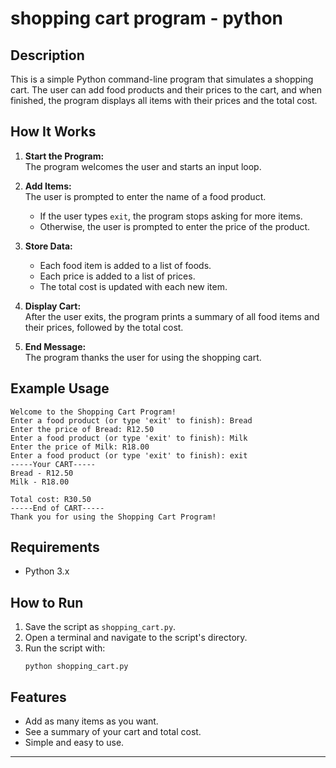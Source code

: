 # shopping cart program - python

## Description

This is a simple Python command-line program that simulates a shopping cart. The user can add food products and their prices to the cart, and when finished, the program displays all items with their prices and the total cost.

## How It Works

1. **Start the Program:**  
   The program welcomes the user and starts an input loop.

2. **Add Items:**  
   The user is prompted to enter the name of a food product.  
   - If the user types `exit`, the program stops asking for more items.
   - Otherwise, the user is prompted to enter the price of the product.

3. **Store Data:**  
   - Each food item is added to a list of foods.
   - Each price is added to a list of prices.
   - The total cost is updated with each new item.

4. **Display Cart:**  
   After the user exits, the program prints a summary of all food items and their prices, followed by the total cost.

5. **End Message:**  
   The program thanks the user for using the shopping cart.

## Example Usage

```
Welcome to the Shopping Cart Program!
Enter a food product (or type 'exit' to finish): Bread
Enter the price of Bread: R12.50
Enter a food product (or type 'exit' to finish): Milk
Enter the price of Milk: R18.00
Enter a food product (or type 'exit' to finish): exit
-----Your CART-----
Bread - R12.50
Milk - R18.00

Total cost: R30.50
-----End of CART-----
Thank you for using the Shopping Cart Program!
```

## Requirements

- Python 3.x

## How to Run

1. Save the script as `shopping_cart.py`.
2. Open a terminal and navigate to the script's directory.
3. Run the script with:
   ```
   python shopping_cart.py
   ```

## Features

- Add as many items as you want.
- See a summary of your cart and total cost.
- Simple and easy to use.

---
